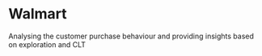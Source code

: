 # Walmart
Analysing the customer purchase behaviour and providing insights based on exploration and CLT

